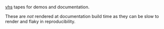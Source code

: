 [vhs](https://github.com/charmbracelet/vhs) tapes for demos and documentation.

These are _not_ rendered at documentation build time
as they can be slow to render and flaky in reproducibility.
